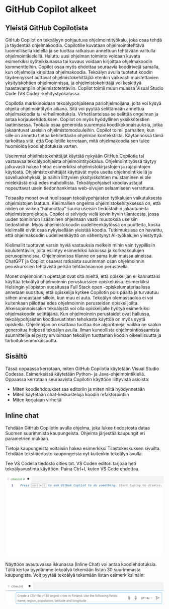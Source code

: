 # GitHub Copilot alkeet

## Yleistä GitHub Copilotista

GitHub Copilot on tekoälyyn pohjautuva ohjelmointityökalu, joka osaa tehdä ja täydentää ohjelmakoodia. Copilotille kuvataan ohjelmointitehtävä luonnollisella kielellä ja se tuottaa ratkaisun annettuun tehtävään valitulla ohjelmointikielellä. Haluttu uusi ohjelman toiminto voidaan kuvata esimerkiksi syöteikkunassa tai kuvaus voidaan kirjoittaa ohjelmakoodin kommentteihin. Copilot osaa myös ehdottaa seuraavia koodirivejä samalla, kun ohjelmoija kirjoittaa ohjelmakoodia. Tekoälyn avulla tuotetut koodin täydennykset auttavat ohjelmistokehittäjää etenkin vaikeasti muistettavien yksityiskohtien ohjelmoinnissa, ja ohjelmistokehittäjä voi keskittyä haastavampiin ohjelmistotehtäviin. Copilot toimii muun muassa Visual Studio Code (VS Code) -kehitystyökalussa.

Copilotia markkinoidaan tekoälypohjaisena pariohjelmoijana, jolta voi kysyä ohjeita ohjelmointityön aikana. Sitä voi pyytää selittämään annettua ohjelmakoodia tai virheilmoituksia. Virhetilanteissa se selittää ongelman ja antaa korjausehdotuksen. Copilot on myös hyödyllinen yksikkötestien laatimisessa. Työkalu osaa generoida suurempia koodikokonaisuuksia, jotka jakaantuvat useisiin ohjelmistomoduuleihin. Copilot toimii parhaiten, kun sille on annettu tietoa kehitettävän ohjelman kontekstista. Käytännössä tämä tarkoittaa sitä, että Copilotille kerrotaan, mitä ohjelmakoodia sen tulee huomioida koodiehdotuksia varten.

Useimmat ohjelmistokehittäjät käyttää nykyään GitHub Copilotia tai vastaavaa tekoälypohjaista ohjelmointityökalua. Ohjelmointityössä täytyy jatkuvasti hakea tietoa esimerkiksi ohjelmistokirjastojen ja rajapintojen käytöstä. Ohjelmistokehittäjät käyttävät myös useita ohjelmointikieliä ja sovelluskehyksiä, ja näihin liittyvien yksityiskohtien muistaminen ei ole mielekästä eikä edes mahdollista. Tekoälypohjaiset koodiavustajat nopeuttavat usein tiedonhankintaa web-sivujen selaamiseen verrattuna.

Toisaalta monet ovat huolissaan tekoälypohjaisten työkalujen vaikutuksesta ohjelmistojen laatuun. Kielimallien ongelma ohjelmistokehityksessä on, että niiden on vaikea ”hahmottaa” suuria useisiin tiedostoihin jakautuneita ohjelmistoprojekteja. Copilot ei selviydy vielä kovin hyvin tilanteesta, jossa uuden toiminnon lisääminen ohjelmaan vaatii muutoksia useisiin tiedostoihin. Myös ohjelmistokoodin uudelleenkäytössä on puutteita, koska kielimallit eivät osaa nykyisellään yleistää koodia. Tutkimuksissa on havaittu, että ohjelmakoodin uudelleenkäyttö on vähentynyt AI-työkalujen yleistyttyä. 

Kielimallit tuottavat varsin hyviä vastauksia melkein mihin vain tyypillisiin koulutehtäviin, joita esiintyy esimerkiksi lukioissa ja korkeakoulujen perusopinnoissa. Ohjelmoinnissa tilanne on sama kuin muissa aineissa. ChatGPT ja Copilot osaavat ratkaista suurimman osan ohjelmoinnin peruskurssien tehtävistä pelkän tehtävänannon perusteella. 

 Monet ohjelmoinnin opettajat ovat sitä mieltä, että opiskelijan ei kannattaisi käyttää tekoälyä ohjelmoinnin peruskurssien opiskelussa. Esimerkiksi Helsingin yliopiston suositussa Full Stack open -opiskelumateriaalissa annetaan suositus, että opiskelija kytkee Copilotin pois päältä ja turvautuu siihen ainoastaan silloin, kun muu ei auta. Tekoälyn olemassaoloa ei voi kuitenkaan piilottaa edes ohjelmoinnin perusteiden opiskelijoilta. Alkeisopinnoissakin tekoälystä voi olla opiskelijalle hyötyä esimerkiksi ohjelmakoodin selittäjänä. Kun ohjelmoinnin perustaidot ovat hallussa, tekoälypohjaisten koodiavustinten tehokasta käyttöä on myös syytä opiskella. Ohjelmoijan on osattava tuottaa itse algoritmeja, vaikka ne saakin generoitua helposti tekoälyn avulla. Ilman kunnollista ohjelmointiosaamista suunnittelija ei pysty arvioimaan tekoälyn tuottaman koodin oikeellisuutta ja tarkoituksenmukaisuutta.

## Sisältö

Tässä oppaassa kerrotaan, miten GitHub Copilotia käytetään Visual Studio Codessa. Esimerkeissä käytetään Python- ja Java-ohjelmointikieliä. Oppaassa kerrotaan seuraavista Copilotin käyttöön liittyvistä asioista:
- Miten koodiehdotukset saa editoriin ja miten niitä hyödynnetään
- Miten käytetään chat-keskusteluja koodin refaktorointiin
- Miten korjataan virheitä

## Inline chat

Tehdään GitHub Copilotin avulla ohjelma, joka lukee tiedostosta dataa Suomen suurimmista kaupungeista. Ohjelma järjestää kaupungit eri parametrien mukaan.

Tietoja kaupungeista voitaisiin hakea esimerkiksi Tilastokeskuksen sivuilta. Tehdään tekstitiedosto kaupungeista nyt kuitenkin tekoälyn avulla.

Tee VS Codella tiedosto cities.txt. VS Coden editori tarjoaa heti tekoälyavustinta käyttöön. Paina Ctrl+I, kuten VS Code ehdottaa.

![](images/firstinlinechat.png)

Näyttöön avautuvassa ikkunassa (Inline Chat) voi antaa koodiehdotuksia. Tällä kertaa pyydämme tekoälyä tekemään listan 30 suurimmasta kaupungista. Voit pyytää tekoälyä tekemään listan esimerkiksi näin:

![](images/secondinlinechat.png)